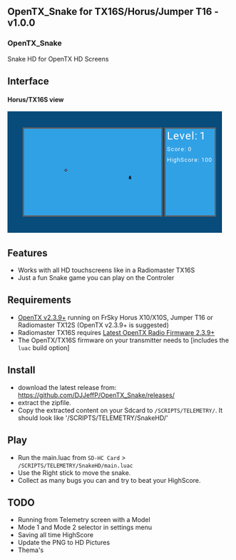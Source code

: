 
## OpenTX_Snake for TX16S/Horus/Jumper T16 - v1.0.0

### OpenTX_Snake
 Snake HD for OpenTX HD Screens

## Interface

#### Horus/TX16S view

![sample](assets/snake_TX16S.png "View on TX16S transmitters")

## Features
* Works with all HD touchscreens like in a Radiomaster TX16S
* Just a fun Snake game you can play on the Controler

## Requirements

* [OpenTX v2.3.9+](http://www.open-tx.org/) running on FrSky Horus X10/X10S, Jumper T16 or Radiomaster TX12S (OpenTX v2.3.9+ is suggested)
* Radiomaster TX16S requires [Latest OpenTX Radio Firmware 2.3.9+](https://www.radiomasterrc.com/downloads) 
* The OpenTX/TX16S firmware on your transmitter needs to [includes the `luac` build option]

## Install
* download the latest release from: https://github.com/DJJeffP/OpenTX_Snake/releases/
* extract the zipfile.
* Copy the extracted content on your Sdcard to `/SCRIPTS/TELEMETRY/`. It should look like '/SCRIPTS/TELEMETRY/SnakeHD/'

## Play
* Run the main.luac from `SD-HC Card` > `/SCRIPTS/TELEMETRY/SnakeHD/main.luac`
* Use the Right stick to move the snake.
* Collect as many bugs you can and try to beat your HighScore.


## TODO
* Running from Telemetry screen with a Model
* Mode 1 and Mode 2 selector in settings menu
* Saving all time HighScore
* Update the PNG to HD Pictures
* Thema's
